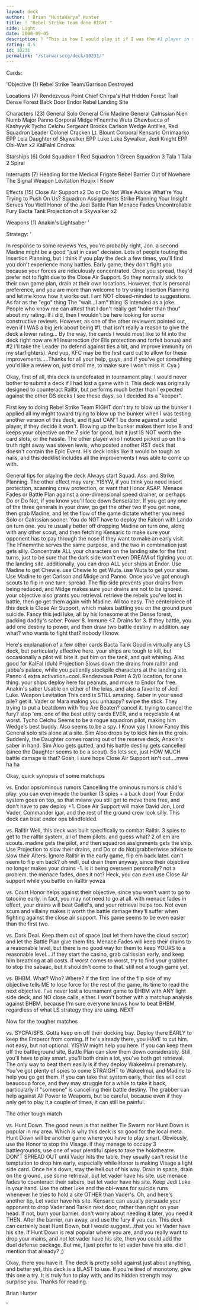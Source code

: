 ```yaml
---
layout: deck
author: ! Brian "HuntaWarya" Hunter
title: ! "Rebel Strike Team done RIGHT "
side: Light
date: 2000-09-05
description: ! "This is how I would play it if I was the #1 player in the world.  Wait...I am"
rating: 4.5
id: 10231
permalink: "/starwarsccg/deck/10231/"
---
```

Cards: 

'Objective (1)
Rebel Strike Team/Garrison Destroyed

Locations  (7)
Rendezvous Point
Chief Chirpa's Hut
Hidden Forest Trail
Dense Forest
Back Door
Endor
Rebel Landing Site

Characters (23)
General Solo
General Crix Madine
General Calrissian
Nien Numb
Major Panno
Corporal Midge
H'nemthe
Wuta
Chewbacca of Kashyyyk
Tycho Celchu
Sergeant Brooks Carlson
Wedge Antilles, Red Squadron Leader
Colonel Cracken
Lt. Blount
Corporal Kensaric
Orrimaarko
EPP Leia
Daughter of Skywalker
EPP Luke
Luke Sywalker, Jedi Knight
EPP Obi-Wan x2
KalFalnl Cndros

Starships (6)
Gold Squadron 1
Red Squadron 1
Green Squadron 3
Tala 1
Tala 2
Spiral

Interrupts  (7)
Heading for the Medical Frigate
Rebel Barrier
Out of Nowhere
The Signal
Weapon Levitation
Houjix
I Know

Effects  (15)
Close Air Support x2
Do or Do Not
Wise Advice
What're You Trying to Push On Us?
Squadron Assignments
Strike Planning
Your Insight Serves You Well
Honor of the Jedi
Battle Plan
Menace Fades
Uncontrollable Fury
Bacta Tank
Projection of a Skywalker x2

Weapons (1)
Anakin's Lightsaber
'

Strategy: '

In response to some reviews  Yes, you're probably right, Jon.  a second Madine might be a good "just in case" decision.  Lots of people touting the Insertion Planning, but I think if you play the deck a few times, you'll find you don't experience many battles.	Early game, they don't fight you because your forces are ridiculously concentrated.  Once you spread, they'd prefer not to fight due to the Close Air Support.  So they normally stick to their own game plan, drain at their own locations.	However, that is personal preference, and you are more than welcome to try using Insertion Planning and let me know how it works out.  I am NOT closed-minded to suggestions.  As far as the "ego" thing  The "wait...I am" thing IS intended as a joke.	People who know me can attest that I don't really get "holier than thou" about my rating.  If I did, then I wouldn't be here looking for some constructive reviews.  However, as one of the other reviewers pointed out, even if I WAS a big jerk about being #1, that isn't really a reason to give the deck a lower rating...
By the way, the cards I would most like to fit into the deck right now are #1 Insurrection (for Elis protection and forfeit bonus) and #2  I'll take the Leader (to defend against ties a bit, and improve immunity on my starfighters).  And yup, KFC may be the first card cut to allow for these improvements.....Thanks for all your help, guys, and if you've got something you'd like a review on, just dmail me, to make sure I won't miss it.  Cya  )




Okay, first of all, this deck is undefeated in tournament play.  I would never bother to submit a deck if I had lost a game with it.  This deck was originally designed to counteract Ralltir, but performs much better than I expected against the other DS decks I see these days, so I decided its a "keeper".

First key to doing Rebel Strike Team RIGHT  don't try to blow up the bunker  I applied all my might toward trying to blow up the bunker when I was testing another version of this deck, and it just CAN'T be done against a solid player, if they decide it won't.  Blowing up the bunker makes them lose 8 and keeps your objective on the 7 side for good, but it just IS NOT worth the card slots, or the hassle.  The other player who I noticed picked up on this truth right away was steven lewis, who posted another RST deck that doesn't contain the Epic Event.  His deck looks like it would be tough as nails, and this decklist includes all the improvements I was able to come up with.

General tips for playing the deck
Always start Squad. Ass. and Strike Planning.  The other effect may vary.  YISYW, if you think you need insert protection, scanning crew protection, or want that Honor ASAP.  Menace Fades or Battle Plan against a one-dimensional speed drainer, or perhaps Do or Do Not, if you know you'll face down Sense/alter.  If you get any one of the three generals in your draw, go get the other two  If you get none, then grab Madine, and let the flow of the game dictate whether you need Solo or Calrissian sooner.  You do NOT have to deploy the Falcon with Lando on turn one.  you're usually better off dropping Madine on turn one, along with any other scout, and then fetching Kensaric to make sure your opponent has to pay through the nose if they want to make an early visit.  The H'nemnthe serves the same purpose, and the two in combination just gets silly.  Concentrate ALL your characters on the landing site for the first turns, just to be sure that the dark side won't even DREAM of fighting you at the landing site.  additionally, you can drop ALL your ships at Endor.  Use Madine to get Chewie.  use Chewie to get Wuta.	use Wuta to get your sites.  Use Madine to get Carlson and Midge and Panno.  Once you've got enough scouts to flip in one turn, spread.  The flip side prevents your drains from being reduced, and Midge makes sure your drains are not to be ignored.  your objective also grants you retrieval.  retrieve the rebels you've lost in battle, then go get them again with Madine.  All too easy.  The centerpiece of this deck is Close Air Support, which makes battling you on the ground pure suicide.  Fancy this  jedi luke, all by his lonesome at the Dense forest, packing daddy's saber.	Power 8.  Immune <7.  Drains for 3.  If they battle, you add one destiny to power, and then draw two battle destiny in addition.  say what?  who wants to fight that?  nobody I know.

Here's explanation of a few other cards
Bacta Tank  Good in virtually any LS deck, but particularly effective here.  your ships are tough to kill, but occasionally a pilot will bite it.  put him on the tank, and quit whining.  Also good for KalFal (duh)
Projection  Slows down the drains from ralltir and jabba's palace, while you patiently stockpile characters at the landing site.
Panno	4 extra activation=cool.
Rendezvous Point  A 2/0 location, for one thing.  your ships deploy here for peanuts, and move to Endor for free.
Anakin's saber  Usable on either of the leias, and also a favorite of Jedi Luke.
Weapon Levitation  This card is STILL amazing.  Saber in your used pile?  get it.  Vader or Mara making you unhappy?  swipe the stick.  They trying to put a beatdown with You Are Beaten?  cancel it.  trying to cancel the fury?  stop 'em.  one of the best utility cards EVER, and a recyclable 4 at worst.
Tycho Celchu  Seems to be a rogue squadron pilot, making him Wedge's best buddy.  Also seems to be a spy.
I Know  yay  I know	Fancy this  General solo sits alone at a site.  Sim Aloo drops by to kick him in the groin.  Suddenly, the Daughter comes roaring out of the reserve deck, Anakin's saber in hand.  Sim Aloo gets gutted, and his battle destiny gets cancelled (since the Daughter seems to be a scout).  So lets see, just HOW MUCH battle damage is that?	Gosh, I sure hope Close Air Support isn't out....mwa ha ha

Okay, quick synopsis of some matchups

vs. Endor ops/ominous rumors
Cancelling the ominous rumors is child's play.  you can even invade the bunker (3 spies + a back door)  Your Endor system goes on top, so that means you still get to move there free, and don't have to pay deploy +1.  Close Air Support will make David Jon, Lord Vader, Commander igar, and the rest of the ground crew look silly.  This deck can beat endor ops blindfolded.

vs. Ralltir
Well, this deck was built specifically to combat Ralltir.  3 spies to get to the ralltir system, all of them pilots.  and guess what?  2 of em are scouts.  madine gets the pilot, and then squadron assignments gets the ship.  Use Projection to slow their drains, and Do or do Not/grabber/wise advice to slow their Alters.  Ignore Ralltir in the early game, flip em back later.  can't seem to flip em back?  oh well, out drain them anyway, since their objective no longer makes your drains -1.  is it being overseen personally?	not a problem.	the menace fades, does it not?	Heck, you can even use Close Air support while you battle on Ralltir  yowza

vs. Court
Honor helps against their objective, since you won't want to go to tatooine early.  in fact, you may not need to go at all.  with menace fades in effect, your drains will beat Gailid's, and your retrieval helps too.  Not even scum and villainy makes it worth the battle damage they'll suffer when fighting against the close air support.  This game seems to be even easier than the first two.

vs. Dark Deal.	Keep them out of space (but let them have the cloud sector) and let the Battle Plan give them fits.  Menace Fades will keep their drains to a reasonable level, but there is no good way for them to keep YOURS to a reasonable level....if they start the casino, grab calrissian early, and keep him breathing at all costs.  if worst comes to worst, try to find your grabber to stop the sabaac, but it shouldn't come to that.	still not a tough game yet.

vs. BHBM.  What?  Who?	Where?	If the first line of the flip side of my objective tells ME to lose force for the rest of the game, its time to read the next objective.  I've never lost a tournament game to BHBM with ANY light side deck, and NO close calls, either.  I won't bother with a matchup analysis against BHBM, because I'm sure everyone knows how to beat BHBM, regardless of what LS strategy they are using.    NEXT

Now for the tougher matches

vs. SYCFA/SFS.	Gotta keep em off their docking bay.  Deploy there EARLY to keep the Emperor from coming.  If he's already there, you HAVE to cut him.  not easy, but not optional.  YISYW might help you here.  If you can keep them off the battleground site, Battle Plan can slow them down considerably.	Still, you'll have to play smart.  you'll both drain a lot, you've both got retrieval.  The only way to beat them easily is if they deploy Wakeelmui prematurely.  You've got plenty of spies to come STRAIGHT to Wakeelmui, and Madine to help you go get them.  If you can take that system early, their ties will cost beaucoup force, and they may struggle for a while to take it back, particularly if "someone" is cancelling their battle destiny.  The grabber can help against All Power to Weapons, but be careful, because even if they only get to play it a couple of times, it can still be painful.

The other tough match

vs. Hunt Down.	The good news is that neither Tie Swarm nor Hunt Down is popular in my area.  Which is why this deck is so good for the local meta.  Hunt Down will be another game where you have to play smart.  Obviously, use the Honor to stop the Visage.  if they manage to occupy 3 battlegrounds, use one of your plentiful spies to take the holotheatre.  DON'T SPREAD OUT until Vader hits the table.  they usually can't resist the temptation to drop him early, especially while Honor is making Visage a light side card.  Once he's down, stay the hell out of his way.  Drain in space, drain on the ground, use some retrieval, but let vader have his site.  use menace fades to counteract their sabers, but let vader have his site.  Keep Jedi Luke in your hand.  Use the other luke and the obi-wans for suicide runs whenever he tries to hold a site OTHER than Vader's.  Oh, and here's another tip, Let vader have his site.	Kensaric can usually persuade your opponent to drop Vader and Tarkin next door, rather than right on your head.  If not, burn your barrier.  don't worry about needing it later, you need it THEN.  After the barrier, run away, and use the fury if you can.	This deck can certainly beat Hunt Down, but I would suggest...that you let Vader have his site.   If Hunt Down is real popular where you are, and you really want to drop your mains, and not let vader have his site, then you could add the duel defense package.  But me, I just prefer to let vader have his site.	did I mention that already?  ;)

Okay, there you have it.  The deck is pretty solid against just about anything, and better yet, this deck is a BLAST to use.  If you're tired of monotony, give this one a try.  It is truly fun to play with, and its hidden strength may surprise you.  Thanks for reading.

Brian Hunter



'

